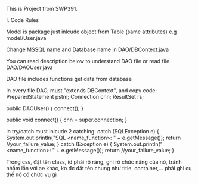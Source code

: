 This is Project from SWP391.

I. Code Rules

Model is package just inlcude object from Table (same attributes) e.g model/User.java

Change MSSQL name and Database name in DAO/DBContext.java

You can read description below to understand DAO file or read file DAO/DAOUser.java

DAO file includes functions get data from database

In every file DAO, must "extends DBContext", and copy code: PreparedStatement pstm; Connection cnn; ResultSet rs;

public DAOUser() { connect(); }

public void connect() { cnn = super.connection; }

in try/catch must inlcude 2 catching: catch (SQLException e) { System.out.println("SQL <name_function>: " + e.getMessage()); return //your_failure_value; } catch (Exception e) { System.out.println("<name_function>: " + e.getMessage()); return //your_failure_value; }

Trong css, đặt tên class, id phải rõ ràng, ghi rõ chức năng của nó, tránh nhầm lẫn với ae khác, ko đc đặt tên chung như title, container,... phải ghi cụ thể nó có chức vụ gì
